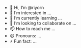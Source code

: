 - 👋 Hi, I’m @riyorn
- 👀 I’m interested in ...
- 🌱 I’m currently learning ...
- 💞️ I’m looking to collaborate on ...
- 📫 How to reach me ...
- 😄 Pronouns: ...
- ⚡ Fun fact: ...

<!---
riyorn/riyorn is a ✨ special ✨ repository because its `README.md` (this file) appears on your GitHub profile.
You can click the Preview link to take a look at your changes.
--->
